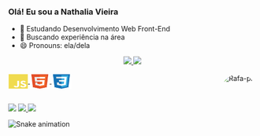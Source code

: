 ### Olá! Eu sou a Nathalia Vieira

- 🌱 Estudando Desenvolvimento Web Front-End
- 👯 Buscando experiência na área 
- 😄 Pronouns: ela/dela

<div align="center">
  <a href="https://github.com/nathaliavms">
  <img height="150em" src="https://github-readme-stats.vercel.app/api?username=nathaliavms&show_icons=true&theme=dracula&include_all_commits=true&count_private=true"/>
  <img height="150em" src="https://github-readme-stats.vercel.app/api/top-langs/?username=nathaliavms&layout=compact&langs_count=7&theme=dracula"/>
</div>
  
<div style="display: inline_block"><br>
  <img align="center" alt="Rafa-Js" height="30" width="40" src="https://raw.githubusercontent.com/devicons/devicon/master/icons/javascript/javascript-plain.svg">
  <img align="center" alt="Rafa-HTML" height="30" width="40" src="https://raw.githubusercontent.com/devicons/devicon/master/icons/html5/html5-original.svg">
  <img align="center" alt="Rafa-CSS" height="30" width="40" src="https://raw.githubusercontent.com/devicons/devicon/master/icons/css3/css3-original.svg">
  <img align="right" alt="Rafa-pic" height="150" style="border-radius:50px;" 
  src="https://images-ext-1.discordapp.net/external/75uFP0Pm9mWbcmXtlz1pHs58fxPj1xgNcuG0rHXQ-po/https/picrew.me/shareImg/org/202206/338224_2PLaW3Be.png?               width=676&height=676">  
</div>
  
  ##

<div>
  
  <a href="https://instagram.com/nathaliavieirams" target="_blank"><img src="https://img.shields.io/badge/-Instagram-%23E4405F?style=for-the-badge&logo=instagram&logoColor=white" target="_blank"></a>
  <a href = "mailto:nathaliavieira.ms@gmail.com"><img src="https://img.shields.io/badge/Gmail-D14836?style=for-the-badge&logo=gmail&logoColor=white" target="_black">       </a>
  <a href="https://www.linkedin.com/in/nathalia-vieira-9736a1205" target="_blank"><img src="https://img.shields.io/badge/-LinkedIn-%230077B5?style=for-the-badge&logo=linkedin&logoColor=white" target="_blank"></a> 
 
  ![Snake animation](https://github.com/nathaliavms/nathaliavms/blob/output/github-contribution-grid-snake.svg)
  
</div>
